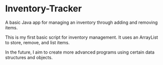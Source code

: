 # Inventory-Tracker
A basic Java app for managing an inventory through adding and removing items.


This is my first basic script for inventory management. It uses an ArrayList to store, remove, and list items. 


In the future, I aim to create more advanced programs using certain data structures and objects.

